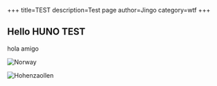 +++
title=TEST
description=Test page
author=Jingo
category=wtf
+++

## Hello HUNO TEST

hola amigo

![Norway](images/NorwegianFjords.jpg)

![Hohenzaollen](images/Hohenzaollen.jpg)
